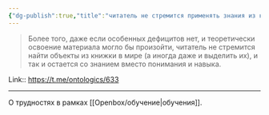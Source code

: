 ```yaml
---
{"dg-publish":true,"title":"читатель не стремится применять знания из книг","tags":["quotes"],"date":"2023-05-04T11:34:58+04:00","modified_at":"2023-11-06T19:47:12+04:00","alias":"читатель не стремится применять знания из книг","dg-path":"/quotes/202305041134.md","permalink":"/quotes/202305041134/","dgPassFrontmatter":true}
---
```



> Более того, даже если особенных дефицитов нет, и теоретически освоение материала могло бы произойти, читатель не стремится найти объекты из книжки в мире (а иногда даже и выделить их), и так и остается со знанием вместо понимания и навыка.

Link:: https://t.me/ontologics/633

---

О трудностях в рамках [[Openbox/обучение\|обучения]].
